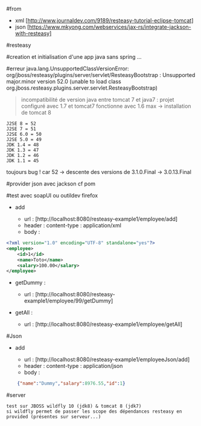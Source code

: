 #from 
*	xml [http://www.journaldev.com/9189/resteasy-tutorial-eclipse-tomcat]
* 	json [https://www.mkyong.com/webservices/jax-rs/integrate-jackson-with-resteasy]

#resteasy 
	
#creation et initialisation d'une app java sans spring ... 

#erreur 
java.lang.UnsupportedClassVersionError: org/jboss/resteasy/plugins/server/servlet/ResteasyBootstrap : Unsupported major.minor version 52.0 (unable to load class org.jboss.resteasy.plugins.server.servlet.ResteasyBootstrap)
>incompatibilité de version java entre tomcat 7 et java7 : projet configuré avec 1.7 et tomcat7 fonctionne avec 1.6 max -> installation de tomcat 8

    J2SE 8 = 52
    J2SE 7 = 51
    J2SE 6.0 = 50
    J2SE 5.0 = 49
    JDK 1.4 = 48
    JDK 1.3 = 47
    JDK 1.2 = 46
    JDK 1.1 = 45

toujours bug ! car 52 -> descente des versions de 3.1.0.Final -> 3.0.13.Final

#provider json avec jackson cf pom

#test avec soapUI ou outildev firefox

*	add

	*	url : [http://localhost:8080/resteasy-example1/employee/add]
	*	header : content-type : application/xml
	*	body : 
```xml
<?xml version="1.0" encoding="UTF-8" standalone="yes"?>
<employee>
	<id>1</id>
	<name>Toto</name>
	<salary>100.00</salary>
</employee>
```

*	getDummy : 

	*	url : [http://localhost:8080/resteasy-example1/employee/99/getDummy]

*	getAll :
 
	*	url : [http://localhost:8080/resteasy-example1/employee/getAll]
	
#Json
*	add

	*	url : [http://localhost:8080/resteasy-example1/employeeJson/add]
	*	header : content-type : application/json
	*	body : 
```json
	{"name":"Dummy","salary":8976.55,"id":1}
```	


#server

	test sur JBOSS wildfly 10 (jdk8) & tomcat 8 (jdk7)
	si wildfly permet de passer les scope des dépendances resteasy en provided (présentes sur serveur...)
	